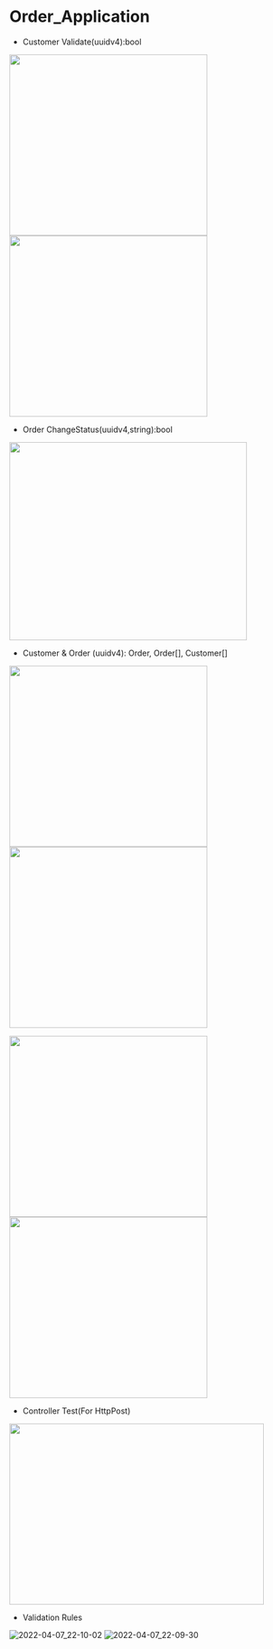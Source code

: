 # Order_Application


- Customer Validate(uuidv4):bool

<img src="https://user-images.githubusercontent.com/88002831/162276106-96eb05d1-5036-4dca-933a-8938529ab433.png" width="350" height="320">  <img src="https://user-images.githubusercontent.com/88002831/162276174-64b9e13a-8961-43a0-90d4-074c043e1ffc.png" width="350" height="320">

- Order ChangeStatus(uuidv4,string):bool

<img src="https://user-images.githubusercontent.com/88002831/162276480-40c134b0-1290-44c6-9f59-80565c3fabf0.png" width="420" height="350">


- Customer & Order (uuidv4): Order, Order[], Customer[]

<img src="https://user-images.githubusercontent.com/88002831/162276332-8efc5e52-2f91-445a-bdeb-2617b280d7e1.png" width="350" height="320"> <img src="https://user-images.githubusercontent.com/88002831/162276413-32b4960d-f0db-4819-a46e-73e7268afc22.png" width="350" height="320">

<img src="https://user-images.githubusercontent.com/88002831/162276540-56752229-096e-4071-87fd-505fbe32e43b.png" width="350" height="320"> <img src="https://user-images.githubusercontent.com/88002831/162276608-41c5f775-051d-4ec6-b535-2eff3b1e1c15.png" width="350" height="320">


- Controller Test(For HttpPost)

<img src="https://user-images.githubusercontent.com/88002831/162278187-bd4b8d81-470e-43f1-9937-b6fc17fd19e6.png" width="450" height="320">

- Validation Rules

![2022-04-07_22-10-02](https://user-images.githubusercontent.com/88002831/162278899-62165cf8-077e-43e2-a65b-d1f68609c85a.png)
![2022-04-07_22-09-30](https://user-images.githubusercontent.com/88002831/162278900-ff0d6a16-3d20-4b93-b274-7015b5b63c2f.png)
